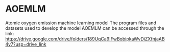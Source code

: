 # AOEMLM
Atomic oxygen emission machine learning model
The program files and datasets used to develop the model AOEMLM can be accessed through the link:
https://drive.google.com/drive/folders/189UqCa9IFwBobipkaWvDiZXfnjaAB4v7?usp=drive_link
